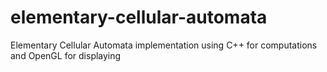 # elementary-cellular-automata
Elementary Cellular Automata implementation using C++ for computations and OpenGL for displaying
